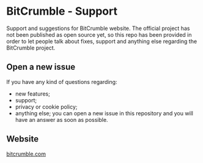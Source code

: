# BitCrumble - Support
Support and suggestions for BitCrumble website. The official project has not been published as open source yet, so this repo has been provided in order to let people talk about fixes, support and anything else regarding the BitCrumble project.

## Open a new issue

If you have any kind of questions regarding:
- new features;
- support;
- privacy or cookie policy;
- anything else;
you can open a new issue in this repository and you will have an answer as soon as possible.


## Website

[bitcrumble.com](https://bitcrumble.com)
